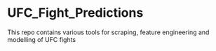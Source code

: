 # UFC_Fight_Predictions
This repo contains various tools for scraping, feature engineering and modelling of UFC fights
